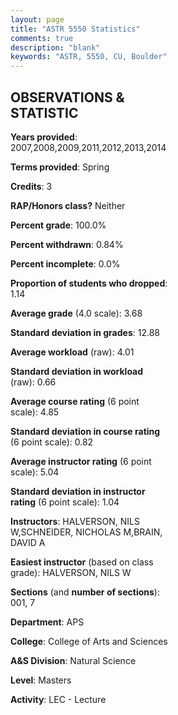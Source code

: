 ```yaml
---
layout: page
title: "ASTR 5550 Statistics"
comments: true
description: "blank"
keywords: "ASTR, 5550, CU, Boulder"
--- 
```

<head>
<script src="https://ajax.googleapis.com/ajax/libs/jquery/2.1.3/jquery.min.js"></script>
<script src="https://dl.dropboxusercontent.com/s/pc42nxpaw1ea4o9/highcharts.js?dl=0"></script>
<!-- <script src="../assets/js/highcharts.js"></script> -->
<style type="text/css">@font-face {
	font-family: "Bebas Neue";
	src: url(https://www.filehosting.org/file/details/544349/BebasNeue%20Regular.otf) format("opentype");
	}
	h1.Bebas { 
		font-family: "Bebas Neue", Verdana, Tahoma;
	}
</style>
</head>
<body>
	<div id="container" style="float: right; width: 45%; height: 88%; margin-left: 2.5%; margin-right: 2.5%;"></div>
	<script language="JavaScript">
		$(document).ready(function() {
		var chart = {type: 'column'};
		var title = {text: 'Grade Distribution'};
		var xAxis = {categories: ['A','B','C','D','F'],crosshair: true};
		var yAxis = {min: 0,title: {text: 'Percentage'}};
		var tooltip = {headerFormat: '<center><b><span style="font-size:20px">{point.key}</span></b></center>',
		               pointFormat: '<td style="padding:0"><b>{point.y:.1f}%</b></td>',
		               footerFormat: '</table>',shared: true,useHTML: true};
		var plotOptions = {column: {pointPadding: 0.0,borderWidth: 0}};  
		var credits = {enabled: false};var series= [{name: 'Percent',data: [74.71,22.99,1.15,1.15,0.0,]}];
		var json = {};
		json.chart = chart;
		json.title = title;
		json.tooltip = tooltip;
		json.xAxis = xAxis;
		json.yAxis = yAxis;  
		json.series = series;
		json.plotOptions = plotOptions;  
		json.credits = credits;
		$('#container').highcharts(json);
	});
	</script>
</body>
			   
## OBSERVATIONS & STATISTIC

**Years provided**: 2007,2008,2009,2011,2012,2013,2014

**Terms provided**: Spring

**Credits**: 3

**RAP/Honors class?** Neither

**Percent grade**: 100.0%

**Percent withdrawn**: 0.84%

**Percent incomplete**: 0.0%

**Proportion of students who dropped**: 1.14

**Average grade** (4.0 scale): 3.68

**Standard deviation in grades**: 12.88

**Average workload** (raw): 4.01

**Standard deviation in workload** (raw): 0.66

**Average course rating** (6 point scale): 4.85

**Standard deviation in course rating** (6 point scale): 0.82

**Average instructor rating** (6 point scale): 5.04

**Standard deviation in instructor rating** (6 point scale): 1.04

**Instructors**: HALVERSON, NILS W,SCHNEIDER, NICHOLAS M,BRAIN, DAVID A

**Easiest instructor** (based on class grade): HALVERSON, NILS W

**Sections** (and **number of sections**): 001, 7

**Department**: APS

**College**: College of Arts and Sciences

**A&S Division**: Natural Science

**Level**: Masters

**Activity**: LEC - Lecture